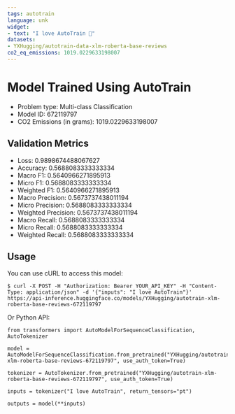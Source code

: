 ```yaml
---
tags: autotrain
language: unk
widget:
- text: "I love AutoTrain 🤗"
datasets:
- YXHugging/autotrain-data-xlm-roberta-base-reviews
co2_eq_emissions: 1019.0229633198007
---
```


# Model Trained Using AutoTrain

- Problem type: Multi-class Classification
- Model ID: 672119797
- CO2 Emissions (in grams): 1019.0229633198007

## Validation Metrics

- Loss: 0.9898674488067627
- Accuracy: 0.5688083333333334
- Macro F1: 0.5640966271895913
- Micro F1: 0.5688083333333334
- Weighted F1: 0.5640966271895913
- Macro Precision: 0.5673737438011194
- Micro Precision: 0.5688083333333334
- Weighted Precision: 0.5673737438011194
- Macro Recall: 0.5688083333333334
- Micro Recall: 0.5688083333333334
- Weighted Recall: 0.5688083333333334


## Usage

You can use cURL to access this model:

```
$ curl -X POST -H "Authorization: Bearer YOUR_API_KEY" -H "Content-Type: application/json" -d '{"inputs": "I love AutoTrain"}' https://api-inference.huggingface.co/models/YXHugging/autotrain-xlm-roberta-base-reviews-672119797
```

Or Python API:

```
from transformers import AutoModelForSequenceClassification, AutoTokenizer

model = AutoModelForSequenceClassification.from_pretrained("YXHugging/autotrain-xlm-roberta-base-reviews-672119797", use_auth_token=True)

tokenizer = AutoTokenizer.from_pretrained("YXHugging/autotrain-xlm-roberta-base-reviews-672119797", use_auth_token=True)

inputs = tokenizer("I love AutoTrain", return_tensors="pt")

outputs = model(**inputs)
```